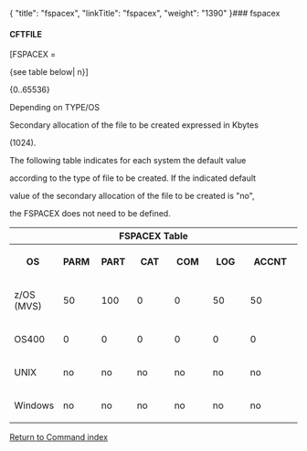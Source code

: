 {
    "title": "fspacex",
    "linkTitle": "fspacex",
    "weight": "1390"
}### <span id="fspacex"></span>fspacex

#### CFTFILE

\[FSPACEX =
{see table below| n}\]

{0..65536}

Depending on TYPE/OS

Secondary allocation of the file to be created expressed in Kbytes
(1024).

The following table indicates for each system the default value
according to the type of file to be created. If the indicated default
value of the secondary allocation of the file to be created is "no",
the FSPACEX does not need to be defined.

<table data-border="1" data-cellspacing="0" width="90%">
<thead>
<tr class="header">
<th colspan="7"><span id="FSPACEX_Table"></span>FSPACEX Table</th>
</tr>
</thead>
<tbody>
<tr class="odd">
<th data-valign="top" width="17%"><p>OS </p></th>
<th data-valign="top" width="10%"><p>PARM </p></th>
<th data-valign="top" width="12%"><p>PART </p></th>
<th data-valign="top" width="14%"><p>CAT </p></th>
<th data-valign="top" width="14%"><p>COM </p></th>
<th data-valign="top" width="14%"><p>LOG </p></th>
<th data-valign="top" width="20%"><p>ACCNT </p></th>
</tr>

<tr class="odd">
<td data-valign="top" width="17%"><p>z/OS (MVS)</p></td>
<td data-valign="top" width="10%"><p>50 </p></td>
<td data-valign="top" width="12%"><p>100 </p></td>
<td data-valign="top" width="14%"><p>0 </p></td>
<td data-valign="top" width="14%"><p>0 </p></td>
<td data-valign="top" width="14%"><p>50 </p></td>
<td data-valign="top" width="20%"><p>50 </p></td>
</tr>
<tr class="even">
<td data-valign="top" width="17%"><p>OS400 </p></td>
<td data-valign="top" width="10%"><p>0 </p></td>
<td data-valign="top" width="12%"><p>0 </p></td>
<td data-valign="top" width="14%"><p>0 </p></td>
<td data-valign="top" width="14%"><p>0 </p></td>
<td data-valign="top" width="14%"><p>0 </p></td>
<td data-valign="top" width="20%"><p>0 </p></td>
</tr>
<tr class="odd">
<td data-valign="top" width="17%"><p>UNIX </p></td>
<td data-valign="top" width="10%"><p>no </p></td>
<td data-valign="top" width="12%"><p>no </p></td>
<td data-valign="top" width="14%"><p>no </p></td>
<td data-valign="top" width="14%"><p>no </p></td>
<td data-valign="top" width="14%"><p>no </p></td>
<td data-valign="top" width="20%"><p>no </p></td>
</tr>
<tr class="even">
<td data-valign="top" width="17%"><p>Windows</p></td>
<td data-valign="top" width="10%"><p>no </p></td>
<td data-valign="top" width="12%"><p>no </p></td>
<td data-valign="top" width="14%"><p>no </p></td>
<td data-valign="top" width="14%"><p>no </p></td>
<td data-valign="top" width="14%"><p>no </p></td>
<td data-valign="top" width="20%"><p>no </p></td>
</tr>
</tbody>
</table>

[Return to Command index](../../)
